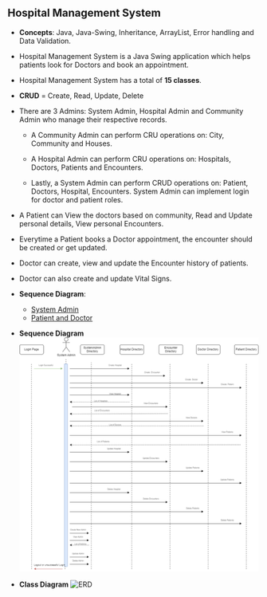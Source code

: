 ## Hospital Management System

 * **Concepts**: Java, Java-Swing, Inheritance, ArrayList, Error handling and Data Validation.  
 * Hospital Management System is a Java Swing application which helps patients look for Doctors and book an appointment.
 *  Hospital Management System has a total of **15 classes**.  
 *  **CRUD** = Create, Read, Update, Delete
 * There are 3 Admins: System Admin, Hospital Admin and Community Admin who manage their respective records.
	 * A Community Admin can perform CRU operations on: City, Community and
	   Houses.

	 * A Hospital Admin can perform CRU operations on: Hospitals, Doctors, Patients and Encounters.
	 * Lastly, a System Admin can perform CRUD operations on: Patient, Doctors, Hospital, Encounters. System Admin can implement login for doctor and patient roles.   

 * A Patient can View the doctors based on community, Read and Update personal details, View personal Encounters.
 * Everytime a Patient books a Doctor appointment, the encounter should be created or get updated. 

 * Doctor can create, view and update the Encounter history of patients.
 * Doctor can also create and update Vital Signs.

 * **Sequence Diagram**:
	 * [System Admin](https://github.com/ChannalKishor/Channal_Kishor_002737089/blob/Assignment_2/Diagrams/SystemAdmin%20SD.png)
	 * [Patient and Doctor](https://github.com/ChannalKishor/Channal_Kishor_002737089/blob/Assignment_2/Diagrams/Patient%20and%20Hospital%20SD.png)

 * **Sequence Diagram**
 ![SD](https://github.com/ChannalKishor/Channal_Kishor_002737089/blob/Assignment_2/Diagrams/SystemAdmin%20SD.png)
 
 * **Class Diagram**
 ![ERD]()
 
